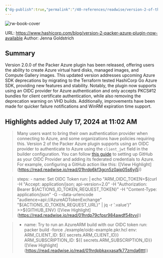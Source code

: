 ```yaml
---
{"dg-publish":true,"permalink":"/40-references/readwise/version-2-of-the-packer-azure-plugin-is-now-available/","tags":["rw/articles"]}
---
```


![rw-book-cover](https://www.datocms-assets.com/2885/1675791969-products-og-img-packer.png)
  
URL: https://www.hashicorp.com/blog/version-2-packer-azure-plugin-now-available
Author: Jenna Goldstrich

## Summary

Version 2.0.0 of the Packer Azure plugin has been released, offering users the ability to create Azure virtual hard disks, managed images, and Compute Gallery images. This updated version addresses upcoming Azure SDK deprecations by migrating to the Terraform tested HashiCorp Go Azure SDK, providing new features and stability. Notably, the plugin now supports using an OIDC provider for Azure authentication and only accepts PKCS#12 bundles for client certificate authentication, while also removing the deprecation warning on VHD builds. Additionally, improvements have been made for quicker failure notifications and WinRM expiration time support.

## Highlights added July 17, 2024 at 11:02 AM
>Many users want to bring their own authentication provider when connecting to Azure, and some organizations have policies requiring this. Version 2 of the Packer Azure plugin supports using an OIDC provider to authenticate to Azure using the `client_jwt` field in the builder configuration. You can follow [this guide](https://docs.github.com/en/actions/deployment/security-hardening-your-deployments/configuring-openid-connect-in-azure) to setting up GitHub as your OIDC Provider and adding its federated credentials to Azure. For example, configuring a GitHub action like this: ([View Highlight] (https://read.readwise.io/read/01hrdp6kf3gcn5z0ajp05s6yj5))


>steps: - name: Set OIDC Token run: | echo "ARM_OIDC_TOKEN=$(curl -H "Accept: application/json; api-version=2.0" -H "Authorization: Bearer ${ACTIONS_ID_TOKEN_REQUEST_TOKEN}" -H "Content-Type: application/json" -G --data-urlencode "audience=api://AzureADTokenExchange" "${ACTIONS_ID_TOKEN_REQUEST_URL}" | jq -r '.value')" >>${GITHUB_ENV} ([View Highlight] (https://read.readwise.io/read/01hrdp79cfpsr984awdf54tvvj))


>- name: Try to run an AzureARM build with our OIDC token run: packer build -force ./example/oidc-example.pkr.hcl env: ARM_CLIENT_ID: ${{ secrets.ARM_CLIENT_ID}} ARM_SUBSCRIPTION_ID: ${{ secrets.ARM_SUBSCRIPTION_ID}} ([View Highlight] (https://read.readwise.io/read/01hrdpbkaxxasafk77zmda6ttt))


